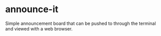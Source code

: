 # announce-it
Simple announcement board that can be pushed to through the terminal and viewed with a web browser.
